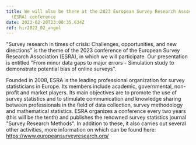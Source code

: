 ```yaml
---
title: We will also be there at the 2023 European Survey Research Association
  (ESRA) conference
date: 2023-02-20T23:00:35.634Z
ref: hir2022_02_angol
---
```

"Survey research in times of crisis: Challenges, opportunities, and new directions" is the theme of the 2023 conference of the European Survey Research Association (ESRA), in which we will participate. Our presentation is entitled "From minor data gaps to major errors - Simulation study to demonstrate potential bias of online surveys". 

Founded in 2008, ESRA is the leading professional organization for survey statisticians in Europe. Its members include academic, governmental, non-profit and market players. Its main objectives are to promote the use of survey statistics and to stimulate communication and knowledge sharing between professionals in the field of data collection, survey methodology and mathematical statistics. ESRA organizes a conference every two years (this will be the tenth) and publishes the renowned survey statistics journal "Survey Research Methods". In addition to these, it also carries out several other activities, more information on which can be found here: https://www.europeansurveyresearch.org/